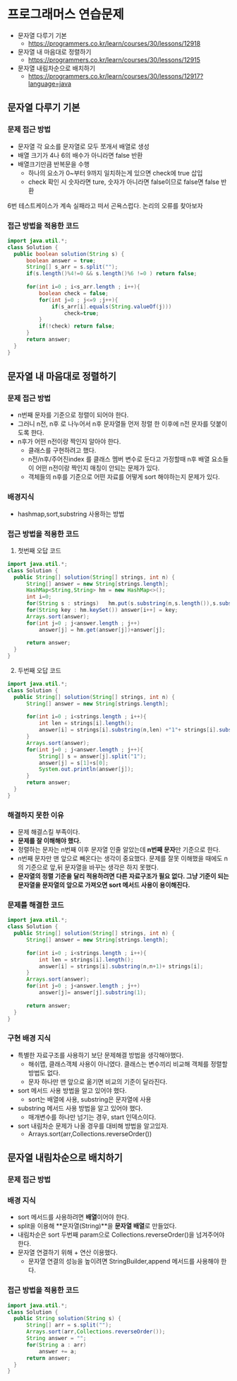 # 프로그래머스 연습문제 
- 문자열 다루기 기본
    - https://programmers.co.kr/learn/courses/30/lessons/12918
- 문자열 내 마음대로 정렬하기
    - https://programmers.co.kr/learn/courses/30/lessons/12915
- 문자열 내림차순으로 배치하기
    - https://programmers.co.kr/learn/courses/30/lessons/12917?language=java


## 문자열 다루기 기본
### 문제 접근 방법
- 문자열 각 요소를 문자열로 모두 쪼개서 배열로 생성
- 배열 크기가 4나 6의 배수가 아니라면 false 반환
- 배열크기만큼 반복문을 수행 
    - 하나의 요소가 0~부터 9까지 일치하는게 있으면 check에 true 삽입
    - check 확인 시 숫자라면 ture, 숫자가 아니라면 false이므로 false면 false 반환

6번 테스트케이스가 계속 실패라고 떠서 곤욕스럽다. 논리의 오류를 찾아보자

### 접근 방법을 적용한 코드
```java
import java.util.*;
class Solution {
  public boolean solution(String s) {
      boolean answer = true;
      String[] s_arr = s.split("");
      if(s.length()%4!=0 && s.length()%6 !=0 ) return false;
      
      for(int i=0 ; i<s_arr.length ; i++){
          boolean check = false;
          for(int j=0 ; j<=9 ;j++){
              if(s_arr[i].equals(String.valueOf(j)))
                  check=true;
          }
          if(!check) return false;
      }        
      return answer;
  }
}
```


## 문자열 내 마음대로 정렬하기
### 문제 접근 방법
- n번째 문자를 기준으로 정렬이 되어야 한다.
- 그러니 n전, n후 로 나누어서 n후 문자열들 먼저 정렬 한 이후에 n전 문자를 덧붙이도록 한다.
- n후가 어떤 n전이랑 짝인지 알아야 한다.
    - 클래스를 구현하려고 했다. 
    - n전/n후/주어진index 를 클래스 멤버 변수로 둔다고 가정할때 n후 배열 요소들이 어떤 n전이랑 짝인지 매칭이 안되는 문제가 있다.
    - 객체들의 n후를 기준으로 어떤 자료를 어떻게 sort 해야하는지 문제가 있다. 

### 배경지식
- hashmap,sort,substring 사용하는 방법

### 접근 방법을 적용한 코드
1. 첫번째 오답 코드
```java
import java.util.*;
class Solution {
  public String[] solution(String[] strings, int n) {
      String[] answer = new String[strings.length];
      HashMap<String,String> hm = new HashMap<>();
      int i=0;
      for(String s : strings)   hm.put(s.substring(n,s.length()),s.substring(0,n));
      for(String key : hm.keySet()) answer[i++] = key;
      Arrays.sort(answer);
      for(int j=0 ; j<answer.length ; j++)
          answer[j] = hm.get(answer[j])+answer[j];    
      
      return answer;
  }
}
```

2. 두번째 오답 코드
```java
import java.util.*;
class Solution {
  public String[] solution(String[] strings, int n) {
      String[] answer = new String[strings.length];
     
      for(int i=0 ; i<strings.length ; i++){
          int len = strings[i].length();
          answer[i] = strings[i].substring(n,len) +"1"+ strings[i].substring(0,n);
      }   
      Arrays.sort(answer);
      for(int j=0 ; j<answer.length ; j++){    
          String[] s = answer[j].split("1");
          answer[j] = s[1]+s[0];
          System.out.println(answer[j]);
      }
      return answer;
  }
}
```

### 해결하지 못한 이유
- 문제 해결스킬 부족이다.
- **문제를 잘 이해해야 했다.** 
- 정렬하는 문자는 n번째 이후 문자열 인줄 알았는데 **n번째 문자**만 기준으로 한다.
- n번째 문자만 맨 앞으로 빼온다는 생각이 중요했다. 문제를 잘못 이해했을 때에도 n의 기준으로 앞,뒤 문자열을 바꾸는 생각은 하지 못했다. 
- **문자열의 정렬 기준을 달리 적용하려면 다른 자료구조가 필요 없다. 그냥 기준이 되는 문자열을 문자열의 앞으로 가져오면 sort 메서드 사용이 용이해진다.**

### 문제를 해결한 코드

```java
import java.util.*;
class Solution {
  public String[] solution(String[] strings, int n) {
      String[] answer = new String[strings.length];
     
      for(int i=0 ; i<strings.length ; i++){
          int len = strings[i].length();
          answer[i] = strings[i].substring(n,n+1)+ strings[i];
      }   
      Arrays.sort(answer);
      for(int j=0 ; j<answer.length ; j++)  
          answer[j]= answer[j].substring(1);
      
      return answer;
  }
}
```

### 구현 배경 지식
- 특별한 자료구조를 사용하기 보단 문제해결 방법을 생각해야했다. 
    - 해쉬맵, 클래스객체 사용이 아니였다. 클래스는 변수끼리 비교해 객체를 정렬할 방법도 없다.
    - 문자 하나만 맨 앞으로 옮기면 비교의 기준이 달라진다.
- sort 메서드 사용 방법을 알고 있어야 했다.
    - sort는 배열에 사용, substring은 문자열에 사용
- substring 메서드 사용 방법을 알고 있어야 했다.
    - 매개변수를 하나만 넘기는 경우, start 인덱스이다.
- sort 내림차순 문제가 나올 경우를 대비해 방법을 알고있자.
    - Arrays.sort(arr,Collections.reverseOrder())





## 문자열 내림차순으로 배치하기
### 문제 접근 방법

### 배경 지식
- sort 메서드를 사용하려면 **배열**이어야 한다.
- split을 이용해 **문자열(String)**을 **문자열 배열**로 만들었다.
- 내림차순은 sort 두번째 param으로 Collections.reverseOrder()을 넘겨주어야 한다. 
- 문자열 연결하기 위해 + 연산 이용했다. 
    - 문자열 연결의 성능을 높이려면 StringBuilder,append 메서드를 사용해야 한다.


### 접근 방법을 적용한 코드
```java
import java.util.*;
class Solution {
  public String solution(String s) {
      String[] arr = s.split("");
      Arrays.sort(arr,Collections.reverseOrder());
      String answer = "";
      for(String a : arr) 
          answer += a;
      return answer;
  }
}
```